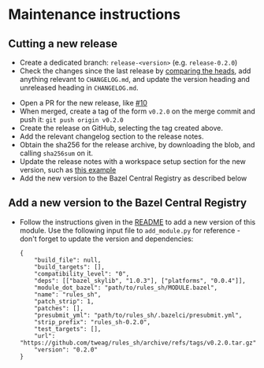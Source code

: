 # Maintenance instructions

## Cutting a new release

- Create a dedicated branch: `release-<version>` (e.g. `release-0.2.0`)
- Check the changes since the last release by
  [comparing the heads](https://github.com/tweag/rules_sh/compare/v0.2.0...HEAD),
  add anything relevant to `CHANGELOG.md`,
  and update the version heading and unreleased heading in `CHANGELOG.md`.
* Open a PR for the new release, like
  [#10](https://github.com/tweag/rules_sh/pull/14)
* When merged, create a tag of the form `v0.2.0` on the merge commit and push it:
  `git push origin v0.2.0`
* Create the release on GitHub, selecting the tag created above.
* Add the relevant changelog section to the release notes.
* Obtain the sha256 for the release archive, by downloading the blob,
  and calling `sha256sum` on it.
* Update the release notes with a workspace setup section for the new version,
  such as [this example](https://github.com/tweag/rules_sh/releases/tag/v0.2.0)
* Add the new version to the Bazel Central Registry as described below

## Add a new version to the Bazel Central Registry

* Follow the instructions given in the [README][bcr-add] to add a new version
  of this module. Use the following input file to `add_module.py` for
  reference - don't forget to update the version and dependencies:
  ```
  {
      "build_file": null,
      "build_targets": [],
      "compatibility_level": "0",
      "deps": [["bazel_skylib", "1.0.3"], ["platforms", "0.0.4"]],
      "module_dot_bazel": "path/to/rules_sh/MODULE.bazel",
      "name": "rules_sh",
      "patch_strip": 1,
      "patches": [],
      "presubmit_yml": "path/to/rules_sh/.bazelci/presubmit.yml",
      "strip_prefix": "rules_sh-0.2.0",
      "test_targets": [],
      "url": "https://github.com/tweag/rules_sh/archive/refs/tags/v0.2.0.tar.gz",
      "version": "0.2.0"
  }
  ```

[bcr-add]: https://github.com/bazelbuild/bazel-central-registry#module-contributor
